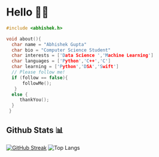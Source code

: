 # Hello 👋🏻

```cpp
#include <abhishek.h>

void about(){
  char name = "Abhishek Gupta"
  char bio = "Computer Science Student"
  char interests = ['Data Science ','Machine Learning']
  char languages = ['Python','C++','C']
  char learning = ['Python','DSA','Swift']
  // Please follow me!
  if (follow == false){
      followMe();
   }
  else {
     thankYou();
  }
 }
```


## Github Stats 📊
[![GitHub Streak](https://github-readme-streak-stats.herokuapp.com?user=thatsabhishek&theme=nord&border_radius=5.1)](https://git.io/streak-stats)
![Top Langs](https://github-readme-stats.vercel.app/api/top-langs/?username=thatsabhishek&layout=compact&theme=nord)
